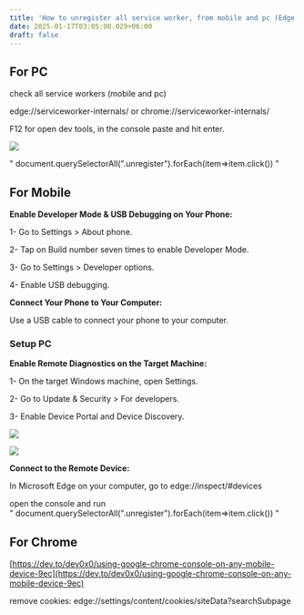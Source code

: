```yaml
---
title: 'How to unregister all service worker, from mobile and pc (Edge + Chrome)'
date: 2025-01-17T03:05:00.029+06:00
draft: false
---
```


## For PC

  

check all service workers (mobile and pc)  
  
edge://serviceworker-internals/ or chrome://serviceworker-internals/  
  
F12 for open dev tools, in the console paste and hit enter.  
  

[![](https://blogger.googleusercontent.com/img/a/AVvXsEjR5PC72pL-tfloojOaYH6_d5TnAYaKH6p2ayzs_pZUtQVLRkTTH7bfhUZNo2C0z7iL_-opxTs9HdvH0xW3FgTwdWUFWLLog3acXhi-3N1th6G8rfWT0qqW45_KfM5HwJz733DjjvEhOYKKCx-rZYO2DRiYN0Gb2jG4OCr91JxZjDFxl0wGkqC6q0zRJz72)](https://blogger.googleusercontent.com/img/a/AVvXsEjR5PC72pL-tfloojOaYH6_d5TnAYaKH6p2ayzs_pZUtQVLRkTTH7bfhUZNo2C0z7iL_-opxTs9HdvH0xW3FgTwdWUFWLLog3acXhi-3N1th6G8rfWT0qqW45_KfM5HwJz733DjjvEhOYKKCx-rZYO2DRiYN0Gb2jG4OCr91JxZjDFxl0wGkqC6q0zRJz72)

  
" document.querySelectorAll(".unregister").forEach(item=>item.click()) "  

## For Mobile

**Enable Developer Mode & USB Debugging on Your Phone:**

  

1- Go to Settings > About phone.

  

2- Tap on Build number seven times to enable Developer Mode.

  

3- Go to Settings > Developer options.

  

4- Enable USB debugging.

  
**Connect Your Phone to Your Computer:**

  

Use a USB cable to connect your phone to your computer.

### **Setup PC**

**Enable Remote Diagnostics on the Target Machine:**

  

1- On the target Windows machine, open Settings.

  

2- Go to Update & Security > For developers.

  

3- Enable Device Portal and Device Discovery.  
  
  

[![](https://blogger.googleusercontent.com/img/a/AVvXsEie_23N9c_j3w5bZDL2yxKb1-jIX91xBwn2yzx9jnv0KYtujmRnAjIzrTzRCQ-GEXDvw2wFezcJsR5RbdTPDZpsJvNsOPj0yxUFPD-8Wmsd9u793102Ied-8LRuzxJwnKF-CDhV2nXB2pg2LnrtgujdV-zC7-wXRLhFRapwR298sLEGBetAHTASvY8mY9Ss)](https://blogger.googleusercontent.com/img/a/AVvXsEie_23N9c_j3w5bZDL2yxKb1-jIX91xBwn2yzx9jnv0KYtujmRnAjIzrTzRCQ-GEXDvw2wFezcJsR5RbdTPDZpsJvNsOPj0yxUFPD-8Wmsd9u793102Ied-8LRuzxJwnKF-CDhV2nXB2pg2LnrtgujdV-zC7-wXRLhFRapwR298sLEGBetAHTASvY8mY9Ss)

  

[![](https://blogger.googleusercontent.com/img/a/AVvXsEhYlxL4TaORXIkrhBOPPU_CHjQ6hXDmiW4Tf-JfsxjAKEa1tdWPsPd5oR62sO1s7aPoZ4cGIWgEs1kVKEaKLP25CjZ62epzf12tld-QI5K34DTrrqi4oMq4udUdNL3wAB1bmvn0bEAAqnnaN6NQlaa37CnQ05zt_E4v2SclgEHBZ1IvskuzlVjb1c68WR-N)](https://blogger.googleusercontent.com/img/a/AVvXsEhYlxL4TaORXIkrhBOPPU_CHjQ6hXDmiW4Tf-JfsxjAKEa1tdWPsPd5oR62sO1s7aPoZ4cGIWgEs1kVKEaKLP25CjZ62epzf12tld-QI5K34DTrrqi4oMq4udUdNL3wAB1bmvn0bEAAqnnaN6NQlaa37CnQ05zt_E4v2SclgEHBZ1IvskuzlVjb1c68WR-N)

  
**Connect to the Remote Device:**

  

In Microsoft Edge on your computer, go to edge://inspect/#devices  
  

open the console and run   
" document.querySelectorAll(".unregister").forEach(item=>item.click()) "  

## For Chrome 

[https://dev.to/dev0x0/using-google-chrome-console-on-any-mobile-device-9ec](https://dev.to/dev0x0/using-google-chrome-console-on-any-mobile-device-9ec)  
  
remove cookies: edge://settings/content/cookies/siteData?searchSubpage